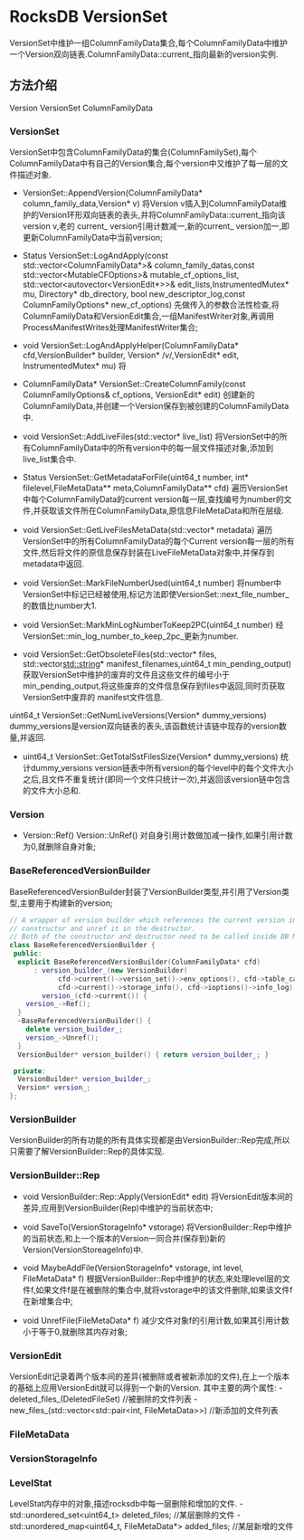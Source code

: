 # RocksDB VersionSet

VersionSet中维护一组ColumnFamilyData集合,每个ColumnFamilyData中维护一个Version双向链表.ColumnFamilyData::current_指向最新的version实例.

## 方法介绍

Version VersionSet ColumnFamilyData

### VersionSet

VersionSet中包含ColumnFamilyData的集合(ColumnFamilySet),每个ColumnFamilyData中有自己的Version集合,每个version中又维护了每一层的文件描述对象.

* VersionSet::AppendVersion(ColumnFamilyData* column_family_data,Version* v)
将Version v插入到ColumnFamilyData维护的Version环形双向链表的表头,并将ColumnFamilyData::current_指向该version v,老的 current_ version引用计数减一,新的current_ version加一,即更新ColumnFamilyData中当前version;

* Status VersionSet::LogAndApply(const std::vector<ColumnFamilyData*>& column_family_datas,const std::vector\<MutableCFOptions\>& mutable_cf_options_list, std::vector<autovector<VersionEdit*>>& edit_lists,InstrumentedMutex* mu, Directory* db_directory, bool new_descriptor_log,const ColumnFamilyOptions* new_cf_options)
先做传入的参数合法性检查,将ColumnFamilyData和VersionEdit集合,一组ManifestWriter对象,再调用ProcessManifestWrites处理ManifestWriter集合;

* void VersionSet::LogAndApplyHelper(ColumnFamilyData* cfd,VersionBuilder* builder, Version* /*v*/,VersionEdit* edit, InstrumentedMutex* mu)
将

* ColumnFamilyData* VersionSet::CreateColumnFamily(const ColumnFamilyOptions& cf_options, VersionEdit* edit)
创建新的ColumnFamilyData,并创建一个Version保存到被创建的ColumnFamilyData中.

* void VersionSet::AddLiveFiles(std::vector<FileDescriptor>* live_list)
将VersionSet中的所有ColumnFamilyData中的所有version中的每一层文件描述对象,添加到live_list集合中.

* Status VersionSet::GetMetadataForFile(uint64_t number, int* filelevel,FileMetaData** meta,ColumnFamilyData** cfd)
遍历VersionSet中每个ColumnFamilyData的current version每一层,查找编号为number的文件,并获取该文件所在ColumnFamilyData,原信息FileMetaData和所在层级.

* void VersionSet::GetLiveFilesMetaData(std::vector<LiveFileMetaData>* metadata)
遍历VersionSet中的所有ColumnFamilyData的每个Current version每一层的所有文件,然后将文件的原信息保存封装在LiveFileMetaData对象中,并保存到metadata中返回.

* void VersionSet::MarkFileNumberUsed(uint64_t number)
将number中VersionSet中标记已经被使用,标记方法即使VersionSet::next_file_number_的数值比number大1.

* void VersionSet::MarkMinLogNumberToKeep2PC(uint64_t number)
经VersionSet::min_log_number_to_keep_2pc_更新为number.

* void VersionSet::GetObsoleteFiles(std::vector<ObsoleteFileInfo>* files, std::vector<std::string>* manifest_filenames,uint64_t min_pending_output)
获取VersionSet中维护的废弃的文件且这些文件的编号小于min_pending_output,将这些废弃的文件信息保存到files中返回,同时页获取VersionSet中废弃的
manifest文件信息.

uint64_t VersionSet::GetNumLiveVersions(Version* dummy_versions)
dummy_versions是version双向链表的表头,该函数统计该链中现存的version数量,并返回.

* uint64_t VersionSet::GetTotalSstFilesSize(Version* dummy_versions)
统计dummy_versions version链表中所有version的每个level中的每个文件大小之后,且文件不重复统计(即同一个文件只统计一次),并返回该version链中包含的文件大小总和.

### Version

* Version::Ref()
Version::UnRef()
对自身引用计数做加减一操作,如果引用计数为0,就删除自身对象;

### BaseReferencedVersionBuilder

BaseReferencedVersionBuilder封装了VersionBuilder类型,并引用了Version类型,主要用于构建新的version;

```c++
// A wrapper of version builder which references the current version in
// constructor and unref it in the destructor.
// Both of the constructor and destructor need to be called inside DB Mutex.
class BaseReferencedVersionBuilder {
 public:
  explicit BaseReferencedVersionBuilder(ColumnFamilyData* cfd)
      : version_builder_(new VersionBuilder(
            cfd->current()->version_set()->env_options(), cfd->table_cache(),
            cfd->current()->storage_info(), cfd->ioptions()->info_log)),
        version_(cfd->current()) {
    version_->Ref();
  }
  ~BaseReferencedVersionBuilder() {
    delete version_builder_;
    version_->Unref();
  }
  VersionBuilder* version_builder() { return version_builder_; }

 private:
  VersionBuilder* version_builder_;
  Version* version_;
};
```

### VersionBuilder

VersionBuilder的所有功能的所有具体实现都是由VersionBuilder::Rep完成,所以只需要了解VersionBuilder::Rep的具体实现.

### VersionBuilder::Rep

* void VersionBuilder::Rep::Apply(VersionEdit* edit)
将VersionEdit版本间的差异,应用到VersionBuilder(Rep)中维护的当前状态中;

* void SaveTo(VersionStorageInfo* vstorage)
将VersionBuilder::Rep中维护的当前状态,和上一个版本的Version一同合并(保存到)新的Version(VersionStoreageInfo)中.

* void MaybeAddFile(VersionStorageInfo* vstorage, int level, FileMetaData* f)
根据VersionBuilder::Rep中维护的状态,来处理level层的文件f,如果文件f是在被删除的集合中,就将vstorage中的该文件删除,如果该文件f在新增集合中;

* void UnrefFile(FileMetaData* f)
减少文件对象f的引用计数,如果其引用计数小于等于0,就删除其内存对象;

### VersionEdit

VersionEdit记录着两个版本间的差异(被删除或者被新添加的文件),在上一个版本的基础上应用VersionEdit就可以得到一个新的Version.
其中主要的两个属性:
    - deleted_files_(DeletedFileSet)                           //被删除的文件列表
    - new_files_(std::vector<std::pair<int, FileMetaData>>)    //新添加的文件列表

### FileMetaData

### VersionStorageInfo

### LevelStat

LevelStat内存中的对象,描述rocksdb中每一层删除和增加的文件.
    - std::unordered_set<uint64_t> deleted_files; //某层删除的文件
    - std::unordered_map<uint64_t, FileMetaData*> added_files; //某层新增的文件
